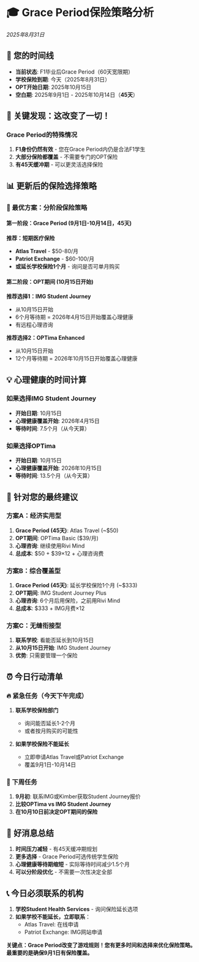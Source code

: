 # 🎓 Grace Period保险策略分析
*2025年8月31日*

## 📅 您的时间线

- **当前状态**: F1毕业后Grace Period（60天宽限期）
- **学校保险到期**: 今天（2025年8月31日）
- **OPT开始日期**: 2025年10月15日
- **空白期**: 2025年9月1日 - 2025年10月14日（**45天**）

## 🚨 关键发现：这改变了一切！

### Grace Period的特殊情况

1. **F1身份仍然有效** - 您在Grace Period内仍是合法F1学生
2. **大部分保险都覆盖** - 不需要专门的OPT保险
3. **有45天缓冲期** - 可以更灵活选择保险

## 📊 更新后的保险选择策略

### 🎯 最优方案：分阶段保险策略

#### 第一阶段：Grace Period (9月1日-10月14日，45天)
**推荐：短期医疗保险**
- **Atlas Travel** - $50-80/月
- **Patriot Exchange** - $60-100/月  
- **或延长学校保险1个月** - 询问是否可单月购买

#### 第二阶段：OPT期间 (10月15日开始)
**推荐选择1：IMG Student Journey**
- 从10月15日开始
- 6个月等待期 = 2026年4月15日开始覆盖心理健康
- 有远程心理咨询

**推荐选择2：OPTima Enhanced**  
- 从10月15日开始
- 12个月等待期 = 2026年10月15日开始覆盖心理健康

## 💡 心理健康的时间计算

### 如果选择IMG Student Journey
- **开始日期**: 10月15日
- **心理健康覆盖开始**: 2026年4月15日
- **等待时间**: 7.5个月（从今天算）

### 如果选择OPTima  
- **开始日期**: 10月15日
- **心理健康覆盖开始**: 2026年10月15日
- **等待时间**: 13.5个月（从今天算）

## 🎯 针对您的最终建议

### 方案A：经济实用型
1. **Grace Period (45天)**: Atlas Travel (~$50)
2. **OPT期间**: OPTima Basic ($39/月)
3. **心理咨询**: 继续使用Rivi Mind
4. **总成本**: $50 + $39×12 + 心理咨询费

### 方案B：综合覆盖型  
1. **Grace Period (45天)**: 延长学校保险1个月 (~$333)
2. **OPT期间**: IMG Student Journey Plus
3. **心理咨询**: 6个月后用保险，之前用Rivi Mind
4. **总成本**: $333 + IMG月费×12

### 方案C：无缝衔接型
1. **联系学校**: 看能否延长到10月15日
2. **从10月15日开始**: IMG Student Journey 
3. **优势**: 只需要管理一个保险

## ⏰ 今日行动清单

### 🔥 紧急任务（今天下午完成）
1. **联系学校保险部门**
   - 询问能否延长1-2个月
   - 或者按月购买的可能性
   
2. **如果学校保险不能延长**
   - 立即申请Atlas Travel或Patriot Exchange
   - 覆盖9月1日-10月14日

### 📅 下周任务
1. **9月初**: 联系IMG或Kimber获取Student Journey报价
2. **比较OPTima vs IMG Student Journey**
3. **在10月10日前决定OPT期间的保险**

## 🎉 好消息总结

1. **时间压力减轻** - 有45天缓冲期规划
2. **更多选择** - Grace Period可选传统学生保险
3. **心理健康等待期缩短** - 实际等待时间减少1.5个月
4. **可以分阶段优化** - 不需要一次性决定全部

## 📞 今日必须联系的机构

1. **学校Student Health Services** - 询问保险延长选项
2. **如果学校不能延长，立即联系**：
   - Atlas Travel: 在线申请
   - Patriot Exchange: IMG网站申请

**关键点：Grace Period改变了游戏规则！您有更多时间和选择来优化保险策略。最重要的是确保9月1日有保险覆盖。**